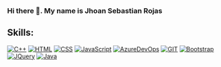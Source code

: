 ### Hi there 👋. My name is Jhoan Sebastian Rojas
## Skills:
[![C++](https://img.shields.io/badge/C++-black?logo=cplusplus&style=for-the-badge)]()
[![HTML](https://img.shields.io/badge/HTML-black?logo=html5&style=for-the-badge)]()
[![CSS](https://img.shields.io/badge/css-black?logo=css3&style=for-the-badge)]()
[![JavaScript](https://img.shields.io/badge/JavaScript-black?logo=javascript&style=for-the-badge)]()
[![AzureDevOps](https://img.shields.io/badge/azure_dev_ops-black?logo=azuredevops&style=for-the-badge)]()
[![GIT](https://img.shields.io/badge/git-black?logo=git&style=for-the-badge)]()
[![Bootstrap](https://img.shields.io/badge/Bootstrap-black?logo=bootstrap&style=for-the-badge)]()
[![JQuery](https://img.shields.io/badge/jquery-black?logo=jquery&style=for-the-badge)]()
[![Java](https://img.shields.io/badge/java-black?logo=java&style=for-the-badge)]()
<!--
**jhosebro/Jhosebro** is a ✨ _special_ ✨ repository because its `README.md` (this file) appears on your GitHub profile.

Here are some ideas to get you started:

- 🔭 I’m currently working on ...
- 🌱 I’m currently learning ...
- 👯 I’m looking to collaborate on ...
- 🤔 I’m looking for help with ...
- 💬 Ask me about ...
- 📫 How to reach me: ...
- 😄 Pronouns: ...
- ⚡ Fun fact: ...
-->
